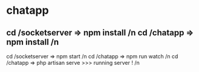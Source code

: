 # chatapp

cd /socketserver => npm install /n
cd /chatapp => npm install /n
-----------------------------
cd /socketserver => npm start /n
cd /chatapp => npm run watch /n
cd /chatapp => php artisan serve >>> running server ! /n


